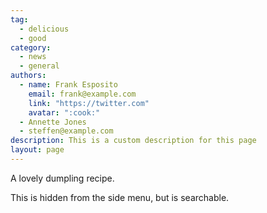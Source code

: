 ```yaml
---
tag:
  - delicious
  - good
category:
  - news
  - general
authors:
  - name: Frank Esposito
    email: frank@example.com
    link: "https://twitter.com"
    avatar: ":cook:"
  - Annette Jones
  - steffen@example.com
description: This is a custom description for this page
layout: page
---
```


A lovely dumpling recipe.

This is hidden from the side menu, but is searchable.
